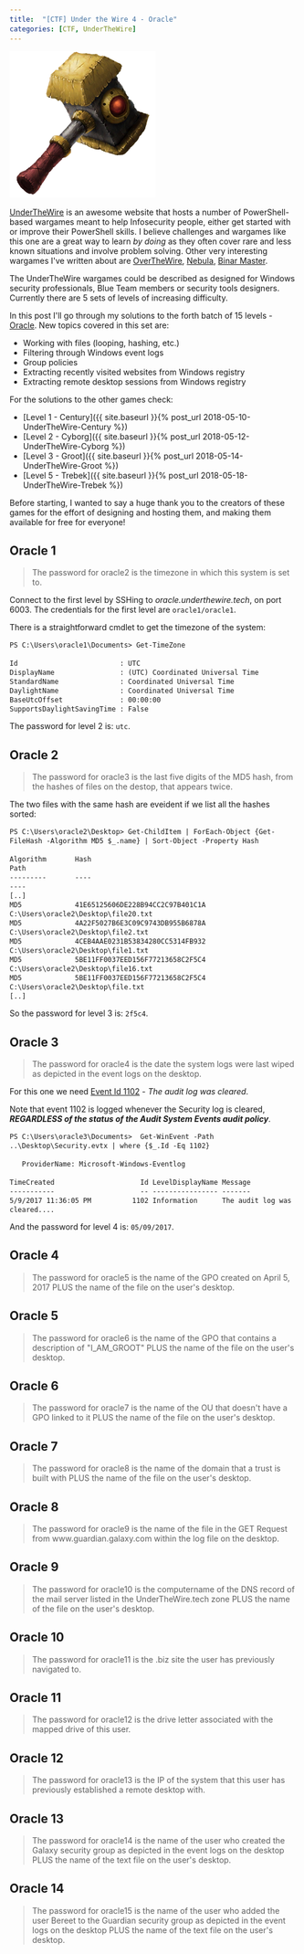 ```yaml
---
title:  "[CTF] Under the Wire 4 - Oracle"
categories: [CTF, UnderTheWire]
---
```


![Logo](/assets/images/hammer3.png)

[UnderTheWire](http://underthewire.tech/index.htm) is an awesome website that hosts a number of PowerShell-based wargames meant to help Infosecurity people, either get started with or improve their PowerShell skills. I believe challenges and wargames like this one are a great way to learn *by doing* as they often cover rare and less known situations and involve problem solving. Other very interesting wargames I've written about are [OverTheWire](http://craftware.xyz/blog/categories/#OverTheWire), [Nebula](http://craftware.xyz/ctf/2012/07/21/Nebula-wargame-walkthrough.html), [Binar Master](http://craftware.xyz/blog/categories/#Binary-Master). 

The UnderTheWire wargames could be described as designed for Windows security professionals, Blue Team members or security tools designers. Currently there are 5 sets of levels of increasing difficulty. 

In this post I'll go through my solutions to the forth batch of 15 levels - [Oracle](http://underthewire.tech/oracle/oracle.htm). New topics covered in this set are:
* Working with files (looping, hashing, etc.)
* Filtering through Windows event logs
* Group policies
* Extracting recently visited websites from Windows registry
* Extracting remote desktop sessions from Windows registry

For the solutions to the other games check:
* [Level 1 - Century]({{ site.baseurl }}{% post_url 2018-05-10-UnderTheWire-Century %})
* [Level 2 - Cyborg]({{ site.baseurl }}{% post_url 2018-05-12-UnderTheWire-Cyborg %})
* [Level 3 - Groot]({{ site.baseurl }}{% post_url 2018-05-14-UnderTheWire-Groot %})
* [Level 5 - Trebek]({{ site.baseurl }}{% post_url 2018-05-18-UnderTheWire-Trebek %}) 

Before starting, I wanted to say a huge thank you to the creators of these games for the effort of designing and hosting them, and making them available for free for everyone!

## Oracle 1

<blockquote>
  <p>The password for oracle2 is the timezone in which this system is set to.</p>
</blockquote>

Connect to the first level by SSHing to *oracle.underthewire.tech*, on port 6003. The credentials for the first level are ```oracle1/oracle1```.

There is a straightforward cmdlet to get the timezone of the system:

```posh
PS C:\Users\oracle1\Documents> Get-TimeZone

Id                         : UTC
DisplayName                : (UTC) Coordinated Universal Time
StandardName               : Coordinated Universal Time
DaylightName               : Coordinated Universal Time
BaseUtcOffset              : 00:00:00
SupportsDaylightSavingTime : False
```

The password for level 2 is: ```utc```.

## Oracle 2

<blockquote>
  <p>The password for oracle3 is the last five digits of the MD5 hash, from the hashes of files on the destop, that appears twice.</p>
</blockquote>

The two files with the same hash are eveident if we list all the hashes sorted:

```posh
PS C:\Users\oracle2\Desktop> Get-ChildItem | ForEach-Object {Get-FileHash -Algorithm MD5 $_.name} | Sort-Object -Property Hash

Algorithm       Hash                                                                   Path
---------       ----                                                                   ----
[..]
MD5             41E65125606DE228B94CC2C97B401C1A                                       C:\Users\oracle2\Desktop\file20.txt
MD5             4A22F5027B6E3C09C9743DB955B6878A                                       C:\Users\oracle2\Desktop\file2.txt
MD5             4CEB4AAE0231B53834280CC5314FB932                                       C:\Users\oracle2\Desktop\file1.txt
MD5             5BE11FF0037EED156F77213658C2F5C4                                       C:\Users\oracle2\Desktop\file16.txt
MD5             5BE11FF0037EED156F77213658C2F5C4                                       C:\Users\oracle2\Desktop\file.txt
[..]
```

So the password for level 3 is: ```2f5c4```.

## Oracle 3

<blockquote>
  <p>The password for oracle4 is the date the system logs were last wiped as depicted in the event logs on the desktop.</p>
</blockquote>

For this one we need [Event Id 1102](https://www.ultimatewindowssecurity.com/securitylog/encyclopedia/event.aspx?eventID=1102
) - *The audit log was cleared*.

<div class="box-note">
Note that event 1102 is logged whenever the Security log is cleared, <b><i>REGARDLESS of the status of the Audit System Events audit policy</i></b>. 
</div>

```posh
PS C:\Users\oracle3\Documents>  Get-WinEvent -Path ..\Desktop\Security.evtx | where {$_.Id -Eq 1102}

   ProviderName: Microsoft-Windows-Eventlog

TimeCreated                     Id LevelDisplayName Message
-----------                     -- ---------------- -------
5/9/2017 11:36:05 PM          1102 Information      The audit log was cleared....
```

And the password for level 4 is: ```05/09/2017```.

## Oracle 4

<blockquote>
  <p>The password for oracle5 is the name of the GPO created on April 5, 2017 PLUS the name of the file on the user's desktop.</p>
</blockquote>

## Oracle 5

<blockquote>
  <p>The password for oracle6 is the name of the GPO that contains a description of "I_AM_GROOT" PLUS the name of the file on the user's desktop.</p>
</blockquote>

## Oracle 6

<blockquote>
  <p>The password for oracle7 is the name of the OU that doesn't have a GPO linked to it PLUS the name of the file on the user's desktop.</p>
</blockquote>

## Oracle 7

<blockquote>
  <p>The password for oracle8 is the name of the domain that a trust is built with PLUS the name of the file on the user's desktop.</p>
</blockquote>

## Oracle 8

<blockquote>
  <p>The password for oracle9 is the name of the file in the GET Request from www.guardian.galaxy.com within the log file on the desktop.</p>
</blockquote>

## Oracle 9

<blockquote>
  <p>The password for oracle10 is the computername of the DNS record of the mail server listed in the UnderTheWire.tech zone PLUS the name of the file on the user's desktop.</p>
</blockquote>

## Oracle 10

<blockquote>
  <p>The password for oracle11 is the .biz site the user has previously navigated to.</p>
</blockquote>

## Oracle 11

<blockquote>
  <p>The password for oracle12 is the drive letter associated with the mapped drive of this user.</p>
</blockquote>

## Oracle 12

<blockquote>
  <p>The password for oracle13 is the IP of the system that this user has previously established a remote desktop with.</p>
</blockquote>

## Oracle 13

<blockquote>
  <p>The password for oracle14 is the name of the user who created the Galaxy security group as depicted in the event logs on the desktop PLUS the name of the text file on the user's desktop.</p>
</blockquote>

## Oracle 14

<blockquote>
  <p>The password for oracle15 is the name of the user who added the user Bereet to the Guardian security group as depicted in the event logs on the desktop PLUS the name of the text file on the user's desktop.</p>
</blockquote>

